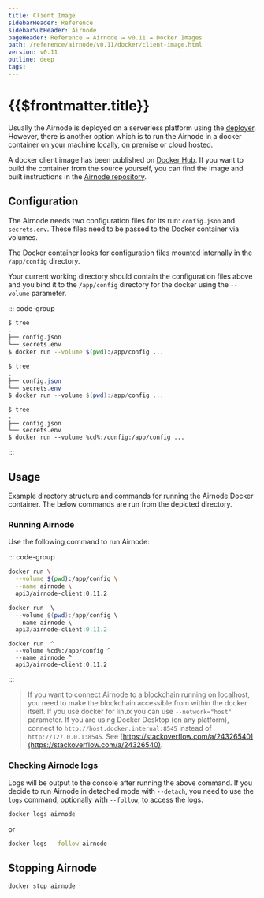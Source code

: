 ```yaml
---
title: Client Image
sidebarHeader: Reference
sidebarSubHeader: Airnode
pageHeader: Reference → Airnode → v0.11 → Docker Images
path: /reference/airnode/v0.11/docker/client-image.html
version: v0.11
outline: deep
tags:
---
```


<VersionWarning/>

<PageHeader/>

<SearchHighlight/>

<FlexStartTag/>

# {{$frontmatter.title}}

Usually the Airnode is deployed on a serverless platform using the
[deployer](/reference/airnode/v0.11/docker/deployer-image.md). However, there is
another option which is to run the Airnode in a docker container on your machine
locally, on premise or cloud hosted.

A docker client image has been published on
[Docker Hub](https://hub.docker.com/r/api3/airnode-client). If you want to build
the container from the source yourself, you can find the image and built
instructions in the
[Airnode repository](https://github.com/api3dao/airnode/tree/v0.11/packages/airnode-node/docker).

## Configuration

The Airnode needs two configuration files for its run: `config.json` and
`secrets.env`. These files need to be passed to the Docker container via
volumes.

The Docker container looks for configuration files mounted internally in the
`/app/config` directory.

Your current working directory should contain the configuration files above and
you bind it to the `/app/config` directory for the docker using the `--volume`
parameter.

::: code-group

```sh [Linux/Mac/WSL2]
$ tree
.
├── config.json
└── secrets.env
$ docker run --volume $(pwd):/app/config ...
```

```powershell [Windows PowerShell]
$ tree
.
├── config.json
└── secrets.env
$ docker run --volume $(pwd):/app/config ...
```

```batch [Windows CMD]
$ tree
.
├── config.json
└── secrets.env
$ docker run --volume %cd%:/config:/app/config ...
```

:::

## Usage

Example directory structure and commands for running the Airnode Docker
container. The below commands are run from the depicted directory.

### Running Airnode

Use the following command to run Airnode:

::: code-group

```sh [Linux/Mac/WSL2]
docker run \
  --volume $(pwd):/app/config \
  --name airnode \
  api3/airnode-client:0.11.2
```

```powershell [Windows PowerShell]
docker run  \
  --volume $(pwd):/app/config \
  --name airnode \
  api3/airnode-client:0.11.2
```

```batch [Windows]
docker run  ^
  --volume %cd%:/app/config ^
  --name airnode ^
  api3/airnode-client:0.11.2
```

:::

> If you want to connect Airnode to a blockchain running on localhost, you need
> to make the blockchain accessible from within the docker itself. If you use
> docker for linux you can use `--network="host"` parameter. If you are using
> Docker Desktop (on any platform), connect to
> `http://host.docker.internal:8545` instead of `http://127.0.0.1:8545`. See
> [https://stackoverflow.com/a/24326540](https://stackoverflow.com/a/24326540).

### Checking Airnode logs

Logs will be output to the console after running the above command. If you
decide to run Airnode in detached mode with `--detach`, you need to use the
`logs` command, optionally with `--follow`, to access the logs.

```bash
docker logs airnode
```

or

```bash
docker logs --follow airnode
```

## Stopping Airnode

```bash
docker stop airnode
```

<FlexEndTag/>
